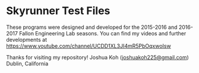 # Skyrunner Test Files

These programs were designed and developed for the 2015-2016 and 2016-2017 Fallon Engineering Lab seasons.
You can find my videos and further developments at https://www.youtube.com/channel/UCDD1XL3JI4mR5PbOqxwoIsw

Thanks for visiting my repository!
Joshua Koh (joshuakoh225@gmail.com)
Dublin, California
